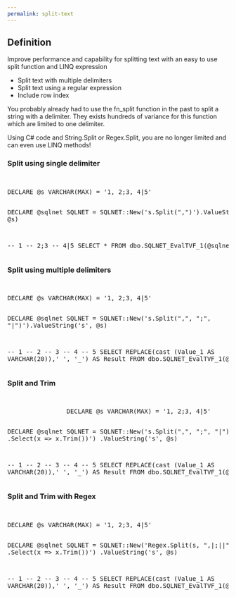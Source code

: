 ```yaml
---
permalink: split-text
---
```


## Definition

Improve performance and capability for splitting text with an easy to use split function and LINQ expression

- Split text with multiple delimiters
- Split text using a regular expression
- Include row index

You probably already had to use the fn_split function in the past to split a string with a delimiter. They exists hundreds of variance for this function which are limited to one delimiter.

Using C# code and String.Split or Regex.Split, you are no longer limited and can even use LINQ methods!

### Split using single delimiter

<div class="sqlfiddle">
                <pre class="schema">
                </pre>
                <pre class="sql">
DECLARE @s VARCHAR(MAX) = '1, 2;3, 4|5'

DECLARE @sqlnet SQLNET = SQLNET::New('s.Split(",")').ValueString('s', @s)

-- 1
-- 2;3
-- 4|5
SELECT  *
FROM    dbo.SQLNET_EvalTVF_1(@sqlnet) 
                </pre>
</div>

### Split using multiple delimiters

<div class="sqlfiddle">
                <pre class="schema">
                </pre>
                <pre class="sql">
DECLARE @s VARCHAR(MAX) = '1, 2;3, 4|5'

DECLARE @sqlnet SQLNET = SQLNET::New('s.Split(",", ";", "|")').ValueString('s', @s)

-- 1
--  2
-- 3
--  4
-- 5 
SELECT REPLACE(cast (Value_1 AS VARCHAR(20)),' ', '_') AS Result
FROM    dbo.SQLNET_EvalTVF_1(@sqlnet) 
                </pre>
</div>

### Split and Trim

<div class="sqlfiddle">
                <pre class="schema">
                </pre>
                <pre class="sql">
                DECLARE @s VARCHAR(MAX) = '1, 2;3, 4|5'

DECLARE @sqlnet SQLNET = SQLNET::New('s.Split(",", ";", "|")
                                       .Select(x => x.Trim())')
                                .ValueString('s', @s)

-- 1
-- 2
-- 3
-- 4
-- 5
SELECT  REPLACE(cast (Value_1 AS VARCHAR(20)),' ', '_') AS Result
FROM    dbo.SQLNET_EvalTVF_1(@sqlnet)
                </pre>
</div>

### Split and Trim with Regex

<div class="sqlfiddle">
                <pre class="schema">
                </pre>
                <pre class="sql">
DECLARE @s VARCHAR(MAX) = '1, 2;3, 4|5'

DECLARE @sqlnet SQLNET = SQLNET::New('Regex.Split(s, ",|;|\|")
                                           .Select(x => x.Trim())')
                                .ValueString('s', @s)

-- 1
-- 2
-- 3
-- 4
-- 5
SELECT  REPLACE(cast (Value_1 AS VARCHAR(20)),' ', '_') AS Result
FROM    dbo.SQLNET_EvalTVF_1(@sqlnet)
                </pre>
</div>

